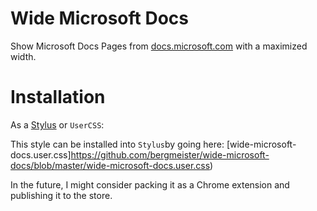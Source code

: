 # Wide Microsoft Docs

Show Microsoft Docs Pages from [docs.microsoft.com](https://docs.microsoft.com) with a maximized width.

# Installation

As a [Stylus](https://chrome.google.com/webstore/detail/stylus/clngdbkpkpeebahjckkjfobafhncgmne?hl=en) or `UserCSS`:

This style can be installed into `Stylus`by going here: [wide-microsoft-docs.user.css]https://github.com/bergmeister/wide-microsoft-docs/blob/master/wide-microsoft-docs.user.css)

In the future, I might consider packing it as a Chrome extension and publishing it to the store.
